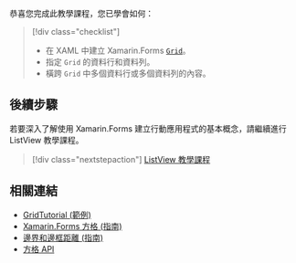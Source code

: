 恭喜您完成此教學課程，您已學會如何：

> [!div class="checklist"]
> - 在 XAML 中建立 Xamarin.Forms [`Grid`](xref:Xamarin.Forms.Grid)。
> - 指定 `Grid` 的資料行和資料列。
> - 橫跨 `Grid` 中多個資料行或多個資料列的內容。

## <a name="next-steps"></a>後續步驟

若要深入了解使用 Xamarin.Forms 建立行動應用程式的基本概念，請繼續進行 ListView 教學課程。

> [!div class="nextstepaction"]
> [ListView 教學課程](~/get-started/tutorials/listview/index.yml)

## <a name="related-links"></a>相關連結

- [GridTutorial (範例)](https://developer.xamarin.com/samples/xamarin-forms/GetStarted/Tutorials/GridTutorial)
- [Xamarin.Forms 方格 (指南)](~/xamarin-forms/user-interface/layouts/grid.md)
- [邊界和邊框距離 (指南)](~/xamarin-forms/user-interface/layouts/margin-and-padding.md)
- [方格 API](xref:Xamarin.Forms.Grid)
